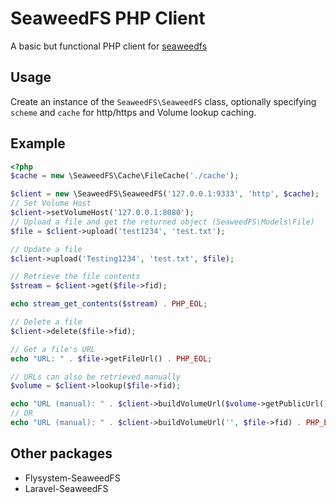 SeaweedFS PHP Client
====================

A basic but functional PHP client for [seaweedfs](https://github.com/chrislusf/seaweedfs)

Usage
-----

Create an instance of the `SeaweedFS\SeaweedFS` class, optionally specifying `scheme` and `cache` for http/https and Volume lookup caching.

Example
-------

```php
<?php
$cache = new \SeaweedFS\Cache\FileCache('./cache');

$client = new \SeaweedFS\SeaweedFS('127.0.0.1:9333', 'http', $cache);
// Set Volume Host
$client->setVolumeHost('127.0.0.1:8080');
// Upload a file and get the returned object (SeaweedFS\Models\File)
$file = $client->upload('test1234', 'test.txt');

// Update a file
$client->upload('Testing1234', 'test.txt', $file);

// Retrieve the file contents
$stream = $client->get($file->fid);

echo stream_get_contents($stream) . PHP_EOL;

// Delete a file
$client->delete($file->fid);

// Get a file's URL
echo "URL: " . $file->getFileUrl() . PHP_EOL;

// URLs can also be retrieved manually
$volume = $client->lookup($file->fid);

echo "URL (manual): " . $client->buildVolumeUrl($volume->getPublicUrl(), $file->fid) . PHP_EOL;
// OR
echo "URL (manual): " . $client->buildVolumeUrl('', $file->fid) . PHP_EOL;
```

Other packages
--------------

* Flysystem-SeaweedFS
* Laravel-SeaweedFS
